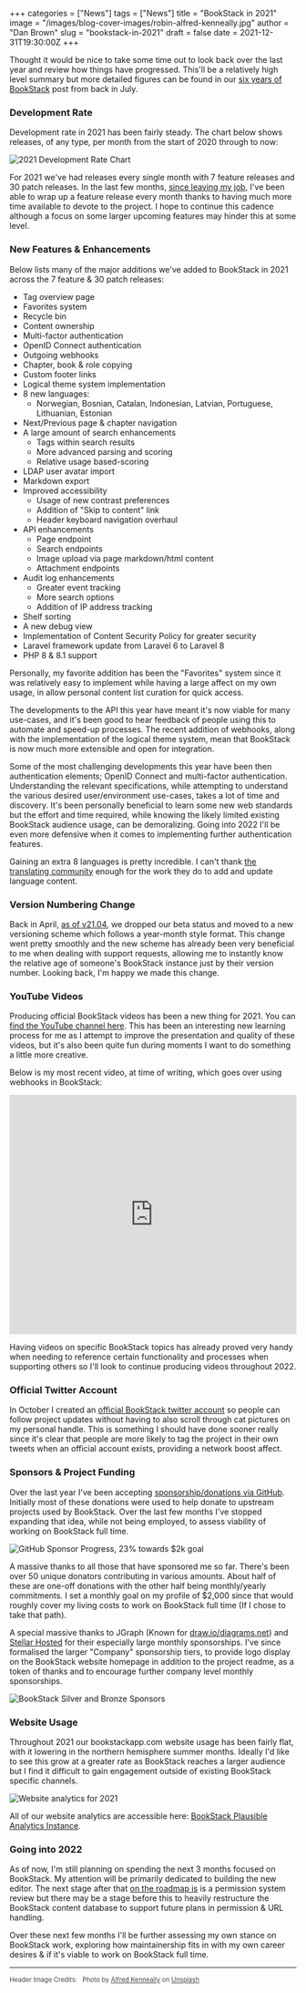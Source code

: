 +++
categories = ["News"]
tags = ["News"]
title = "BookStack in 2021"
image = "/images/blog-cover-images/robin-alfred-kenneally.jpg"
author = "Dan Brown"
slug = "bookstack-in-2021"
draft = false
date = 2021-12-31T19:30:00Z
+++

Thought it would be nice to take some time out to look back over the last year
and review how things have progressed. This'll be a relatively high level summary
but more detailed figures can be found in our [six years of BookStack](/blog/6-years-of-bookstack/)
post from back in July.

### Development Rate

Development rate in 2021 has been fairly steady. The chart below shows releases, of any type, per month from the start of 2020 through to now:

![2021 Development Rate Chart](/images/2021/12/2021_development_rate.png)

For 2021 we've had releases every single month with 7 feature releases and 30 patch 
releases. In the last few months, [since leaving my job](https://danb.me/blog/posts/leaving-my-job-to-focus-on-open-source/), I've been able to wrap up a feature release every month thanks to having much more time available to devote to the project.
I hope to continue this cadence although a focus on some larger upcoming features may hinder this at some level.

### New Features & Enhancements

Below lists many of the major additions we've added to BookStack in 2021
across the 7 feature & 30 patch releases:

- Tag overview page
- Favorites system
- Recycle bin
- Content ownership
- Multi-factor authentication
- OpenID Connect authentication
- Outgoing webhooks
- Chapter, book & role copying
- Custom footer links
- Logical theme system implementation
- 8 new languages:
  - Norwegian, Bosnian, Catalan, Indonesian, Latvian, Portuguese, Lithuanian, Estonian
- Next/Previous page & chapter navigation
- A large amount of search enhancements
  - Tags within search results
  - More advanced parsing and scoring
  - Relative usage based-scoring
- LDAP user avatar import
- Markdown export
- Improved accessibility
  - Usage of new contrast preferences
  - Addition of "Skip to content" link
  - Header keyboard navigation overhaul
- API enhancements
  - Page endpoint
  - Search endpoints
  - Image upload via page markdown/html content
  - Attachment endpoints
- Audit log enhancements
  - Greater event tracking
  - More search options
  - Addition of IP address tracking
- Shelf sorting
- A new debug view
- Implementation of Content Security Policy for greater security
- Laravel framework update from Laravel 6 to Laravel 8
- PHP 8 & 8.1 support

Personally, my favorite addition has been the "Favorites" system since it was relatively easy to implement
while having a large affect on my own usage, in allow personal content list curation for quick 
access.

The developments to the API this year have meant it's now viable for many use-cases, and it's been 
good to hear feedback of people using this to automate and speed-up processes. The recent addition
of webhooks, along with the implementation of the logical theme system, mean that BookStack
is now much more extensible and open for integration.

Some of the most challenging developments this year have been then authentication elements; OpenID Connect and 
multi-factor authentication. Understanding the relevant specifications, while attempting to understand the 
various desired user/environment use-cases, takes a lot of time and discovery. It's been personally
beneficial to learn some new web standards but the effort and time required, while knowing the likely
limited existing BookStack audience usage, can be demoralizing. Going into 2022 I'll be even more defensive
when it comes to implementing further authentication features.

Gaining an extra 8 languages is pretty incredible. I can't thank [the translating community](https://github.com/BookStackApp/BookStack/blob/development/.github/translators.txt)
enough for the work they do to add and update language content.

### Version Numbering Change

Back in April, [as of v21.04](/blog/bookstack-release-v21-04/), we dropped our beta 
status and moved to a new versioning scheme which follows a year-month style format. 
This change went pretty smoothly and the new scheme has already been very
beneficial to me when dealing with support requests, allowing me to instantly know the relative
age of someone's BookStack instance just by their version number. Looking back, I'm
happy we made this change.

### YouTube Videos

Producing official BookStack videos has been a new thing for 2021.
You can [find the YouTube channel here](https://www.youtube.com/channel/UCH66RFWfw6CSm2T1EM4ik1g).
This has been an interesting new learning process for me as I attempt to improve the presentation
and quality of these videos, but it's also been quite fun during moments I want to do something
a little more creative. 

Below is my most recent video, at time of writing, which goes over using webhooks in BookStack:

<iframe width="100%" height="420" src="https://www.youtube.com/embed/_zIp1ruGpoI" title="YouTube video player" frameborder="0" allow="accelerometer; clipboard-write; encrypted-media; gyroscope; picture-in-picture" allowfullscreen></iframe>

Having videos on specific BookStack topics has already proved very handy when needing to reference
certain functionality and processes when supporting others so I'll look to continue producing videos throughout 2022.

### Official Twitter Account

In October I created an [official BookStack twitter account](https://twitter.com/bookstack_app) 
so people can follow project updates without having to also scroll through 
cat pictures on my personal handle. This is something I should have done sooner really
since it's clear that people are more likely to tag the project in their own tweets when 
an official account exists, providing a network boost affect. 

### Sponsors & Project Funding

Over the last year I've been accepting [sponsorship/donations via GitHub](https://github.com/sponsors/ssddanbrown).
Initially most of these donations were used to help donate to upstream projects used by BookStack.
Over the last few months I've stopped expanding that idea, while not being employed, to assess viability
of working on BookStack full time. 

![GitHub Sponsor Progress, 23% towards $2k goal](/images/2021/12/sponsor_progress.png)

A massive thanks to all those that have sponsored me so far. 
There's been over 50 unique donators contributing in various amounts. 
About half of these are one-off donations with the other half being monthly/yearly commitments.
I set a monthly goal on my profile of $2,000 since that would roughly cover my living costs 
to work on BookStack full time (If I chose to take that path).

A special massive thanks to JGraph (Known for [draw.io/diagrams.net](https://www.diagrams.net/)) and
[Stellar Hosted](https://www.stellarhosted.com/) for their especially large monthly sponsorships.
I've since formalised the larger "Company" sponsorship tiers, to provide logo display on the 
BookStack website homepage in addition to the project readme, as a token of thanks and to encourage
further company level monthly sponsorships.

![BookStack Silver and Bronze Sponsors](/images/2021/12/company_sponsors.png)


### Website Usage

Throughout 2021 our bookstackapp.com website usage has been fairly flat, with it lowering in the 
northern hemisphere summer months. Ideally I'd like to see this grow at a greater rate
as BookStack reaches a larger audience but I find it difficult to gain engagement outside of
existing BookStack specific channels.

![Website analytics for 2021](/images/2021/12/site_stats.png)

All of our website analytics are accessible here: [BookStack Plausible Analytics Instance](https://analytics.bookstackapp.com/bookstackapp.com).

### Going into 2022

As of now, I'm still planning on spending the next 3 months focused on BookStack. My attention will be
primarily dedicated to building the new editor. The next stage after that [on the roadmap is](https://github.com/BookStackApp/BookStack#%EF%B8%8F-road-map) is a permission system review but there may be a stage before this to
heavily restructure the BookStack content database to support future plans in permission & URL handling.

Over these next few months I'll be further assessing my own stance on BookStack work, exploring how maintainership
fits in with my own career desires & if it's viable to work on BookStack full time.

---
  
<span style="font-size: 0.8em;opacity:0.8;">Header Image Credits: &nbsp; <span>Photo by <a href="https://unsplash.com/@alken?utm_source=unsplash&utm_medium=referral&utm_content=creditCopyText">Alfred Kenneally</a> on <a href="https://unsplash.com/s/photos/mountain-river?utm_source=unsplash&utm_medium=referral&utm_content=creditCopyText">Unsplash</a>
  </span></span>